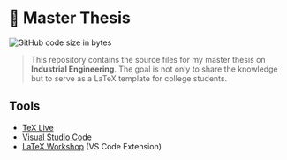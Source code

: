 # 📘 Master Thesis

![GitHub code size in bytes](https://img.shields.io/github/languages/code-size/lewinkoon/master-thesis)

> This repository contains the source files for my master thesis on **Industrial Engineering**. The goal is not only to share the knowledge but to serve as a LaTeX template for college students.

## Tools

- [TeX Live](https://www.tug.org/texlive/)
- [Visual Studio Code](https://code.visualstudio.com/)
- [LaTeX Workshop](https://github.com/James-Yu/LaTeX-Workshop) (VS Code Extension)
